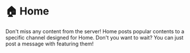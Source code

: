 # 🏠 Home

Don't miss any content from the server! Home posts popular contents to a specific channel designed for Home. Don't you want to wait? You can just post a message with featuring them!
